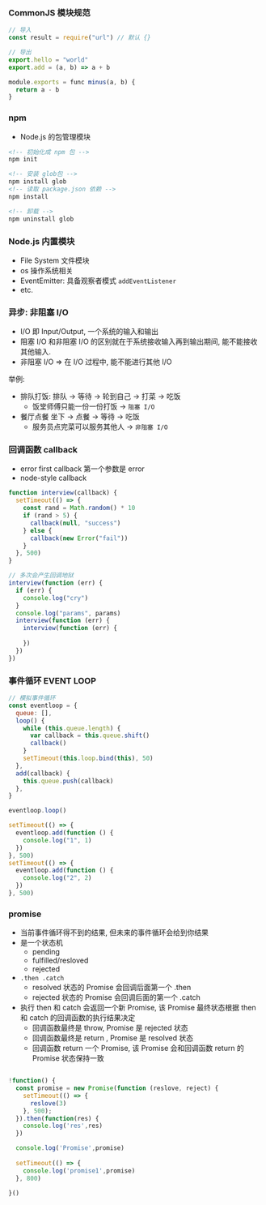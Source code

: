 ### CommonJS 模块规范

```js
// 导入
const result = require("url") // 默认 {}

// 导出
export.hello = "world"
export.add = (a, b) => a + b

module.exports = func minus(a, b) {
  return a - b
}
```

### npm

- Node.js 的包管理模块

```md
<!-- 初始化成 npm 包 -->
npm init

<!-- 安装 glob包 -->
npm install glob
<!-- 读取 package.json 依赖 -->
npm install

<!-- 卸载 -->
npm uninstall glob
```

### Node.js 内置模块

- File System 文件模块
- os 操作系统相关
- EventEmitter: 具备观察者模式 `addEventListener`
- etc.

### 异步: 非阻塞 I/O

- I/O 即 Input/Output, 一个系统的输入和输出
- 阻塞 I/O 和非阻塞 I/O 的区别就在于系统接收输入再到输出期间, 能不能接收其他输入.
- 非阻塞 I/O => 在 I/O 过程中, 能不能进行其他 I/O

举例:

- 排队打饭: 排队 -> 等待 -> 轮到自己 -> 打菜 -> 吃饭
  - 饭堂师傅只能一份一份打饭 -> `阻塞 I/O`
- 餐厅点餐 坐下 -> 点餐 -> 等待 -> 吃饭
  - 服务员点完菜可以服务其他人 -> `非阻塞 I/O`

### 回调函数 callback

- error first callback 第一个参数是 error
- node-style callback

```js
function interview(callback) {
  setTimeout(() => {
    const rand = Math.random() * 10
    if (rand > 5) {
      callback(null, "success")
    } else {
      callback(new Error("fail"))
    }
  }, 500)
}

// 多次会产生回调地狱
interview(function (err) {
  if (err) {
    console.log("cry")
  }
  console.log("params", params)
  interview(function (err) {
    interview(function (err) {
    
    })
  })
})

```

### 事件循环 EVENT LOOP

```js
// 模拟事件循环
const eventloop = {
  queue: [],
  loop() {
    while (this.queue.length) {
      var callback = this.queue.shift()
      callback()
    }
    setTimeout(this.loop.bind(this), 50)
  },
  add(callback) {
    this.queue.push(callback)
  },
}

eventloop.loop()

setTimeout(() => {
  eventloop.add(function () {
    console.log("1", 1)
  })
}, 500)
setTimeout(() => {
  eventloop.add(function () {
    console.log("2", 2)
  })
}, 500)
```

### promise

- 当前事件循环得不到的结果, 但未来的事件循环会给到你结果
- 是一个状态机
  - pending
  - fulfilled/resloved
  - rejected
- `.then .catch`
  - resolved 状态的 Promise 会回调后面第一个 .then
  - rejected 状态的 Promise 会回调后面的第一个 .catch
- 执行 then 和 catch 会返回一个新 Promise, 该 Promise 最终状态根据 then 和 catch 的回调函数的执行结果决定
  - 回调函数最终是 throw, Promise 是 rejected 状态
  - 回调函数最终是 return , Promise 是 resolved 状态
  - 回调函数 return 一个 Promise, 该 Promise 会和回调函数 return 的 Promise 状态保持一致

```js

!function() {
  const promise = new Promise(function (reslove, reject) {
    setTimeout(() => {
      reslove(3)
    }, 500);
  }).then(function(res) {
    console.log('res',res)
  })

  console.log('Promise',promise)
  
  setTimeout(() => {
    console.log('promise1',promise)
  }, 800)

}()
```